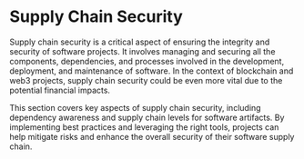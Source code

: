 # Supply Chain Security

Supply chain security is a critical aspect of ensuring the integrity and security of software projects. It involves managing and securing all the components, dependencies, and processes involved in the development, deployment, and maintenance of software. In the context of blockchain and web3 projects, supply chain security could be even more vital due to the potential financial impacts.

This section covers key aspects of supply chain security, including dependency awareness and supply chain levels for software artifacts. By implementing best practices and leveraging the right tools, projects can help mitigate risks and enhance the overall security of their software supply chain.
